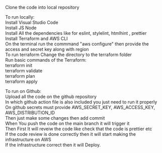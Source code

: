 Clone the code into local repository    

To run locally:                                   
               Install Visual Studio Code  
               Install JS Node     
               Install All the dependencies like for eslint, stylelint, htmlhint , prettier    
               Install Terraform and AWS CLI   
               On the terminal run the commmand "aws configure" then provide the access and secret key along with region   
               To run terraform Change the directory to the terraform folder      
               Run basic commands of the Terraform:   
                                                 terraform init    
                                                 terraform validate     
                                                 terraform plan    
                                                 terraform apply                                                              


To run on Github:     
                 Upload all the code on the github repository       
                 In which github action file is also included you just need to run it properly         
                 On github secrets must provide AWS_SECRET_KEY, AWS_ACCESS_KEY, AWS_DISTRIBUTION_ID         
                 Then just make some changes then add commit                    
                 When You push the code on the main branch it will trigger it                               
                 Then First It will reveiw the code like check that the code is prettier etc                            
                 If the code review is done correctly then it will start making the infrastructure on AWS                           
                 If the infrastructure correct then it will Deploy.                 
         
         